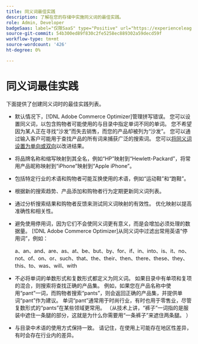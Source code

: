 ```yaml
---
title: 同义词最佳实践
description: 了解在您的存储中实施同义词的最佳实践。
role: Admin, Developer
badgeSaas: label="仅限SaaS" type="Positive" url="https://experienceleague.adobe.com/zh-hans/docs/commerce/user-guides/product-solutions" tooltip="仅适用于Adobe Commerce as a Cloud Service和Adobe Commerce Optimizer项目(Adobe管理的SaaS基础架构)。"
source-git-commit: 54b300ed89f830c2fe5258ec889302a59decd59f
workflow-type: tm+mt
source-wordcount: '426'
ht-degree: 0%

---
```


# 同义词最佳实践

下面提供了创建同义词时的最佳实践列表。

- 默认情况下，[!DNL Adobe Commerce Optimizer]管理拼写错误。 您可以设置同义词，以包含购物者可能使用的与目录中指定单词不同的单词。 您不希望因为某人正在寻找“沙发”而失去销售，而您的产品却被列为“沙发”。 您可以通过输入客户可能用于查找产品的所有词来捕获广泛的搜索词。 您可以[将同义词设置为单向或双向](add.md#step-2-define-the-synonym-by-type)以改进结果。

- 将品牌名称和缩写映射到其全名，例如“HP”映射到“Hewlett-Packard”，将常用产品昵称映射到“iPhone”映射到“Apple iPhone”。

- 包括特定行业的术语和购物者可能互换使用的术语，例如“运动鞋”和“跑鞋”。

- 根据新的搜索趋势、产品添加和购物者行为定期更新同义词列表。

- 通过分析搜索结果和购物者反馈来测试同义词映射的有效性。 优化映射以提高准确性和相关性。

- 避免使用停用词，因为它们不会使同义词更有意义，而是会增加必须处理的数据量。 [!DNL Adobe Commerce Optimizer]从同义词中过滤出常用英语“停用词”，例如：

  a、an、and、are、as、at、be、but、by、for、if、in、into、is、it、no、not、of、on、or、such、that、the、their、then、there、these、they、this、to、was、will、with

- 不必将单词的单数形式和复数形式都定义为同义词。 如果目录中有单项和复项的混合，则搜索将查找正确的产品集。 例如，如果您在产品名称中使用“pant”一词，而购物者搜索“pants”，则会返回正确的产品集，并提供单词“pant”作为建议。 单词“pant”通常用于时尚行业，有时也用于零售业，尽管复数形式的“pants”在某些领域更常用。 （从技术上讲，“裤子”一词指的是服装中遮住一条腿的部分，这就是为什么你需要用“一条裤子”来遮住两条腿。 ）

- 与目录中术语的使用方式保持一致。 请记住，在使用上可能存在地区性差异，有时会存在行业内的差异。
